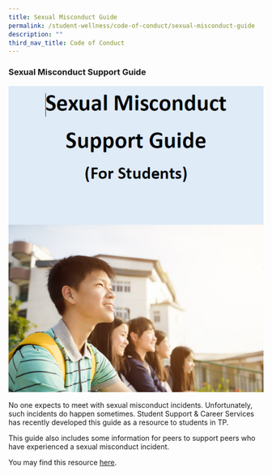 ```yaml
---
title: Sexual Misconduct Guide
permalink: /student-wellness/code-of-conduct/sexual-misconduct-guide
description: ""
third_nav_title: Code of Conduct
---
```

### Sexual Misconduct Support Guide

![Misconduct](/images/BeCaring-Sexualmisconduct.png)

No one expects to meet with sexual misconduct incidents. Unfortunately, such incidents do happen sometimes. Student Support & Career Services has recently developed this guide as a resource to students in TP.

This guide also includes some information for peers to support peers who have experienced a sexual misconduct incident.

You may find this resource [here](/files/TP_Sexual_Misconduct_Guide_For_Students.pdf).